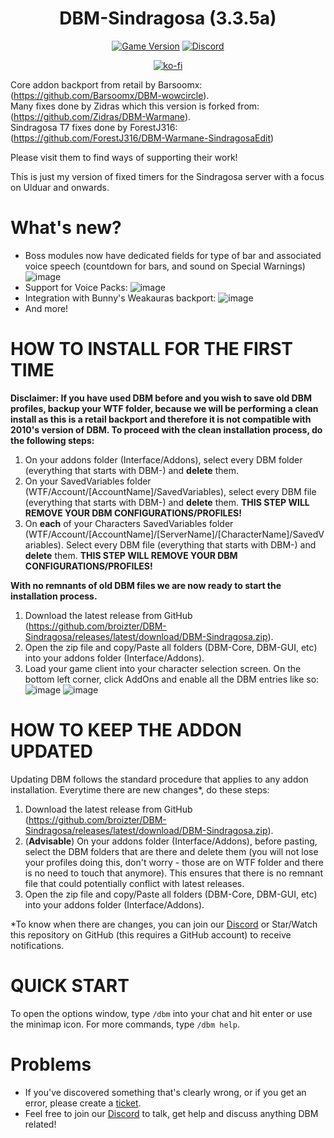 <div align="center">

# DBM-Sindragosa (3.3.5a)
  
[![Game Version](https://img.shields.io/badge/wow-3.3.5-blue.svg)](https://github.com/broizter/DBM-Sindragosa)
[![Discord](https://img.shields.io/discord/940612401651388446?color=%237289da&label=%20&logo=Discord&logoColor=white&style=flat-square)](https://discord.gg/kmwQydTSC4)
  
[![ko-fi](https://ko-fi.com/img/githubbutton_sm.svg)](https://ko-fi.com/Y8Y3ALGE3)
  
</div>

Core addon backport from retail by Barsoomx: (https://github.com/Barsoomx/DBM-wowcircle).  
Many fixes done by Zidras which this version is forked from: (https://github.com/Zidras/DBM-Warmane).  
Sindragosa T7 fixes done by ForestJ316: (https://github.com/ForestJ316/DBM-Warmane-SindragosaEdit)

Please visit them to find ways of supporting their work!

This is just my version of fixed timers for the Sindragosa server with a focus on Ulduar and onwards.

# What's new?
- Boss modules now have dedicated fields for type of bar and associated voice speech (countdown for bars, and sound on Special Warnings)
![image](https://user-images.githubusercontent.com/10605951/120121605-44e74c00-c19c-11eb-809b-7ceaee2336c8.png)
- Support for Voice Packs:
![image](https://user-images.githubusercontent.com/10605951/120121681-bf17d080-c19c-11eb-9c5c-77e131e92c14.png)
- Integration with Bunny's Weakauras backport:
![image](https://user-images.githubusercontent.com/10605951/130357929-c8cb1cb7-e5ff-40bf-a36f-2587d966bca5.png)
- And more!

# HOW TO INSTALL FOR THE FIRST TIME
**Disclaimer: If you have used DBM before and you wish to save old DBM profiles, backup your WTF folder, because we will be performing a clean install as this is a retail backport and therefore it is not compatible with 2010's version of DBM. To proceed with the clean installation process, do the following steps:**

1. On your addons folder (Interface/Addons), select every DBM folder (everything that starts with DBM-) and **delete** them.
2. On your SavedVariables folder (WTF/Account/[AccountName]/SavedVariables), select every DBM file (everything that starts with DBM-) and **delete** them. **THIS STEP WILL REMOVE YOUR DBM CONFIGURATIONS/PROFILES!**
3. On **each** of your Characters SavedVariables folder (WTF/Account/[AccountName]/[ServerName]/[CharacterName]/SavedVariables). Select every DBM file (everything that starts with DBM-) and **delete** them. **THIS STEP WILL REMOVE YOUR DBM CONFIGURATIONS/PROFILES!**

**With no remnants of old DBM files we are now ready to start the installation process.**

1. Download the latest release from GitHub (https://github.com/broizter/DBM-Sindragosa/releases/latest/download/DBM-Sindragosa.zip).
2. Open the zip file and copy/Paste all folders (DBM-Core, DBM-GUI, etc) into your addons folder (Interface/Addons).
3. Load your game client into your character selection screen. On the bottom left corner, click AddOns and enable all the DBM entries like so:
![image](https://user-images.githubusercontent.com/10605951/127546459-1dd1eb99-8360-40c2-9ffa-093e365cd01b.png)
![image](https://user-images.githubusercontent.com/10605951/127546757-e086103a-34bd-48c5-8555-a734031e1ecc.png)

# HOW TO KEEP THE ADDON UPDATED
Updating DBM follows the standard procedure that applies to any addon installation. Everytime there are new changes*, do these steps:
1. Download the latest release from GitHub (https://github.com/broizter/DBM-Sindragosa/releases/latest/download/DBM-Sindragosa.zip).
2. (**Advisable**) On your addons folder (Interface/Addons), before pasting, select the DBM folders that are there and delete them (you will not lose your profiles doing this, don't worry - those are on WTF folder and there is no need to touch that anymore). This ensures that there is no remnant file that could potentially conflict with latest releases.
3. Open the zip file and copy/Paste all folders (DBM-Core, DBM-GUI, etc) into your addons folder (Interface/Addons).

*To know when there are changes, you can join our [Discord](https://discord.gg/kmwQydTSC4) or Star/Watch this repository on GitHub (this requires a GitHub account) to receive notifications.

# QUICK START
To open the options window, type `/dbm` into your chat and hit enter or use the minimap icon. For more commands, type `/dbm help`.

# Problems
* If you've discovered something that's clearly wrong, or if you get an error, please create a [ticket](https://github.com/broizter/DBM-Sindragosa/issues).
* Feel free to join our [Discord](https://discord.gg/kmwQydTSC4) to talk, get help and discuss anything DBM related!
